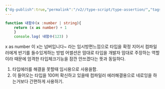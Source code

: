 ```yaml
---
{"dg-publish":true,"permalink":"/v2//type-script/type-assertion/","tags":["TypeScript"]}
---
```


```ts
function 내함수(x :number | string){ 
	return (x as number) + 1 
	} 
	console.log( 내함수(123) )
```

x as number 이 x는 넘버입니다~ 라는 임시방편느낌으로 타입을 확정 지어서 컴파일러에게 반기를 들수있게하는 방법 어썰션은 맘대로 타입을 개발자 맘대로 주장하는 역할이라 때문에 엄격한 타입체크기능을 잠깐 안쓰겠다는 뜻과 동일하다.

1. 타입에러를 해결을 못할때 임시용으로 사용을함.
2. 이 들어오는 타입을 100퍼 확신하고 있을때 컴파일러 에러해결용으로 네로잉을 하는거보다 간편하게 사용하기.